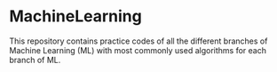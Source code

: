 # MachineLearning
This repository contains practice codes of all the different branches of Machine Learning (ML) with most commonly used algorithms for each branch of ML.
